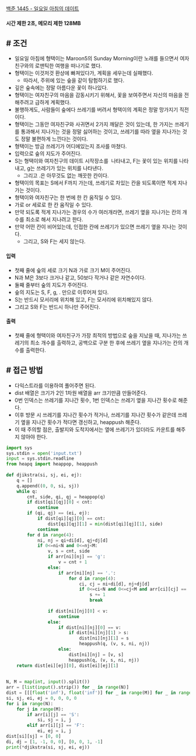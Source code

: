 
[백준 1445 - 일요일 아침의 데이트](https//www.acmicpc.net/problem/1445)

#### **시간 제한 2초, 메모리 제한 128MB**

## **# 조건**

- 일요일 아침에 형택이는 Maroon5의 Sunday Morning이란 노래를 들으면서 여자친구와의 로맨틱한 여행을 떠나기로 했다. 
- 형택이는 이것저것 환상에 빠져있다가, 계획을 세우는데 실패했다. 
	- 따라서, 주위에 있는 숲을 같이 탐험하기로 했다.
- 깊은 숲속에는 정말 아름다운 꽃이 하나있다. 
- 형택이는 여자친구의 마음을 감동시키기 위해서, 꽃을 보여주면서 자신의 마음을 전해주려고 급하게 계획했다.
- 불행하게도, 사람들이 숲에다 쓰레기를 버려서 형택이의 계획은 정말 망가지기 직전이다.
- 형택이는 그동안 여자친구와 사귀면서 2가지 깨달은 것이 있는데, 한 가지는 쓰레기를 통과해서 지나가는 것을 정말 싫어하는 것이고, 쓰레기를 따라 옆을 지나가는 것도 정말 불편하게 느낀다는 것이다.
- 형택이는 방금 쓰레기가 어디에있는지 조사를 마쳤다. 
- 입력으로 숲의 지도가 주어진다. 
- S는 형택이와 여자친구의 데이트 시작장소를  나타내고, F는 꽃이 있는 위치를 나타내고, g는 쓰레기가 있는 위치를 나타낸다. 
	- 그리고 .은 아무것도 없는 깨끗한 칸이다.
- 형택이의 목표는 S에서 F까지 가는데, 쓰레기로 차있는 칸을 되도록이면 적게 지나가는 것이다. 
- 형택이와 여자친구는 한 번에 한 칸 움직일 수 있다. 
- 가로 or 세로로 한 칸 움직일 수 있다. 
- 만약 되도록 적게 지나가는 경우의 수가 여러개라면, 쓰레기 옆을 지나가는 칸의 개수를 최소로 해서 지나려고 한다. 
- 만약 어떤 칸이 비어있는데, 인접한 칸에 쓰레기가 있으면 쓰레기 옆을 지나는 것이다. 
	- 그리고, S와 F는 세지 않는다.

#### **입력**
- 첫째 줄에 숲의 세로 크기 N과 가로 크기 M이 주어진다. 
- N과 M은 3보다 크거나 같고, 50보다 작거나 같은 자연수이다. 
- 둘째 줄부터 숲의 지도가 주어진다. 
- 숲의 지도는 S, F, g, . 만으로 이루어져 있다. 
- S는 반드시 모서리에 위치해 있고, F는 모서리에 위치해있지 않다. 
- 그리고 S와 F는 반드시 하나만 주어진다.

#### **출력**
- 첫째 줄에 형택이와 여자친구가 가장 최적의 방법으로 숲을 지났을 때, 지나가는 쓰레기의 최소 개수를 출력하고, 공백으로 구분 한 후에 쓰레기 옆을 지나가는 칸의 개수를 출력한다.

## **# 접근 방법**

- 다익스트라를 이용하여 풀어주면 된다.
- dist 배열은 크기가 2인 1차원 배열을 arr 크기만큼 만들어준다.
- 0번 인덱스는 쓰레기를 지나간 횟수, 1번 인덱스는 쓰레기 옆을 지나간 횟수로 해준다.
- 이후 방문 시 쓰레기를 지나간 횟수가 적거나, 쓰레기를 지나간 횟수가 같은데 쓰레기 옆을 지나간 횟수가 적다면 갱신하고, heappush 해준다.
- 이 때 주의할 점은, 출발지와 도착지에서는 옆에 쓰레기가 있더라도 카운트를 해주지 않아야 한다.

```python
import sys  
sys.stdin = open('input.txt')  
input = sys.stdin.readline  
from heapq import heappop, heappush  
  
def djikstra(si, sj, ei, ej):  
    q = []  
    q.append((0, 0, si, sj))  
    while q:  
        cnt, side, qi, qj = heappop(q)  
        if dist[qi][qj][0] < cnt:  
            continue  
        if (qi, qj) == (ei, ej):  
            if dist[qi][qj][0] == cnt:  
                dist[qi][qj][1] = min(dist[qi][qj][1], side)  
            continue  
        for d in range(4):  
            ni, nj = qi+di[d], qj+dj[d]  
            if 0<=ni<N and 0<=nj<M:  
                v, s = cnt, side  
                if arr[ni][nj] == 'g':  
                    v = cnt + 1  
                else:  
                    if arr[ni][nj] == '.':  
                        for d in range(4):  
                            ci, cj = ni+di[d], nj+dj[d]  
                            if 0<=ci<N and 0<=cj<M and arr[ci][cj] == 'g':  
                                s += 1  
                                break  
  
                if dist[ni][nj][0] < v:  
                    continue  
                else:  
                    if dist[ni][nj][0] == v:  
                        if dist[ni][nj][1] > s:  
                            dist[ni][nj][1] = s  
                            heappush(q, (v, s, ni, nj))  
                    else:  
                        dist[ni][nj] = [v, s]  
                        heappush(q, (v, s, ni, nj))  
    return dist[ei][ej][0], dist[ei][ej][1]  
  
  
N, M = map(int, input().split())  
arr = [list(input().strip()) for _ in range(N)]  
dist = [[[float('inf'), float('inf')] for _ in range(M)] for _ in range(N)]  
si, sj, ei, ej = 0, 0, 0, 0  
for i in range(N):  
    for j in range(M):  
        if arr[i][j] == 'S':  
            si, sj = i, j  
        elif arr[i][j] == 'F':  
            ei, ej = i, j  
dist[si][sj] = [0, 0]  
di, dj = [1, -1, 0, 0], [0, 0, 1, -1]  
print(*djikstra(si, sj, ei, ej))
```